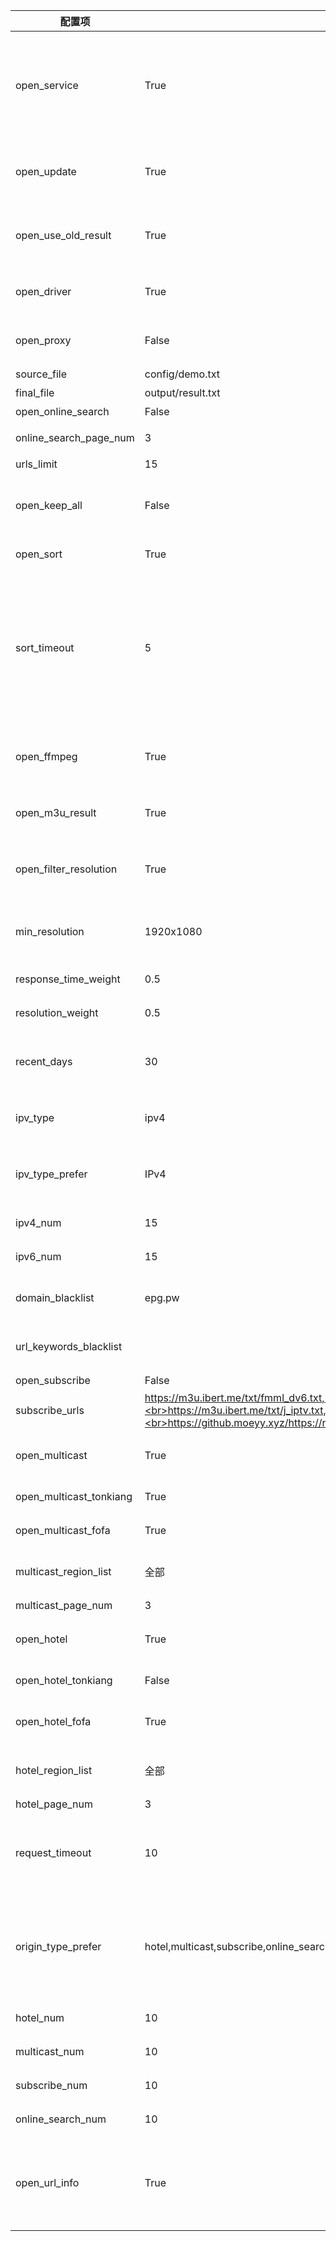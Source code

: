 | 配置项                  | 默认值                                                                                                                                                                                                          | 描述                                                                                                                                                                            |
| ----------------------- | --------------------------------------------------------------------------------------------------------------------------------------------------------------------------------------------------------------- | ------------------------------------------------------------------------------------------------------------------------------------------------------------------------------- |
| open_service            | True                                                                                                                                                                                                            | 开启页面服务，用于控制是否启动结果页面服务；如果使用青龙等平台部署，有专门设定的定时任务，需要更新完成后停止运行，可以关闭该功能                                                |
| open_update             | True                                                                                                                                                                                                            | 开启更新，用于控制是否更新接口，若关闭则所有工作模式（获取接口和测速）均停止                                                                                                    |
| open_use_old_result     | True                                                                                                                                                                                                            | 开启使用历史更新结果（包含模板与结果文件的接口），合并至本次更新中                                                                                                              |
| open_driver             | True                                                                                                                                                                                                            | 开启浏览器运行，若更新无数据可开启此模式，较消耗性能                                                                                                                            |
| open_proxy              | False                                                                                                                                                                                                           | 开启代理，自动获取免费可用代理，若更新无数据可开启此模式                                                                                                                        |
| source_file             | config/demo.txt                                                                                                                                                                                                 | 模板文件路径                                                                                                                                                                    |
| final_file              | output/result.txt                                                                                                                                                                                               | 生成结果文件路径                                                                                                                                                                |
| open_online_search      | False                                                                                                                                                                                                           | 开启线上检索源功能                                                                                                                                                              |
| online_search_page_num  | 3                                                                                                                                                                                                               | 在线检索频道获取分页数量                                                                                                                                                        |
| urls_limit              | 15                                                                                                                                                                                                              | 单个频道接口数量                                                                                                                                                                |
| open_keep_all           | False                                                                                                                                                                                                           | 保留所有检索结果，会保留非模板频道名称的结果，推荐手动维护时开启                                                                                                                |
| open_sort               | True                                                                                                                                                                                                            | 开启排序功能（响应速度、日期、分辨率）                                                                                                                                          |
| sort_timeout            | 5                                                                                                                                                                                                               | 单个接口测速超时时长，单位秒(s)；数值越大测速所属时间越长，能提高获取接口数量，但质量会有所下降；数值越小测速所需时间越短，能获取低延时的接口，质量较好；调整此值能优化更新时间 |
| open_ffmpeg             | True                                                                                                                                                                                                            | 开启使用 FFmpeg 进行测速，获取更准确的速度与分辨率信息，需要提前手动安装                                                                                                        |
| open_m3u_result         | True                                                                                                                                                                                                            | 开启转换生成 m3u 文件类型结果链接，支持显示频道图标                                                                                                                             |
| open_filter_resolution  | True                                                                                                                                                                                                            | 开启分辨率过滤，低于最小分辨率（min_resolution）的接口将会被过滤                                                                                                                |
| min_resolution          | 1920x1080                                                                                                                                                                                                       | 接口最小分辨率，需要开启 open_filter_resolution 才能生效                                                                                                                        |
| response_time_weight    | 0.5                                                                                                                                                                                                             | 响应时间权重值（所有权重值总和应为 1）                                                                                                                                          |
| resolution_weight       | 0.5                                                                                                                                                                                                             | 分辨率权重值 （所有权重值总和应为 1）                                                                                                                                           |
| recent_days             | 30                                                                                                                                                                                                              | 获取最近时间范围内更新的接口（单位天），适当减小可避免出现匹配问题                                                                                                              |
| ipv_type                | ipv4                                                                                                                                                                                                            | 生成结果中接口的协议类型，可选值：ipv4、ipv6、全部                                                                                                                              |
| ipv_type_prefer         | IPv4                                                                                                                                                                                                            | 接口协议类型偏好，优先将该类型的接口排在结果前面，可选值：IPv4、IPv6、随机                                                                                                      |
| ipv4_num                | 15                                                                                                                                                                                                              | 结果中偏好的 IPv4 接口数量                                                                                                                                                      |
| ipv6_num                | 15                                                                                                                                                                                                              | 结果中偏好的 IPv6 接口数量                                                                                                                                                      |
| domain_blacklist        | epg.pw                                                                                                                                                                                                          | 接口域名黑名单，用于过滤低质量含广告类域名的接口                                                                                                                                |
| url_keywords_blacklist  |                                                                                                                                                                                                                 | 接口关键字黑名单，用于过滤含特定字符的接口                                                                                                                                      |
| open_subscribe          | False                                                                                                                                                                                                           | 开启订阅源功能                                                                                                                                                                  |
| subscribe_urls          | https://m3u.ibert.me/txt/fmml_dv6.txt,<br>https://m3u.ibert.me/txt/o_cn.txt,<br>https://m3u.ibert.me/txt/j_iptv.txt,<br>https://github.moeyy.xyz/https://raw.githubusercontent.com/PizazzGY/TVBox/main/live.txt | 订阅源列表                                                                                                                                                                      |
| open_multicast          | True                                                                                                                                                                                                            | 开启组播源功能，关闭后所有组播源工作模式都将关闭                                                                                                                                |
| open_multicast_tonkiang | True                                                                                                                                                                                                            | 开启 Tonkiang 组播源工作模式                                                                                                                                                    |
| open_multicast_fofa     | True                                                                                                                                                                                                            | 开启 FOFA 组播源工作模式                                                                                                                                                        |
| multicast_region_list   | 全部                                                                                                                                                                                                            | 组播源地区列表，[更多地区](../updates/multicast/multicast_map.json)，"全部"表示所有地区                                                                                         |
| multicast_page_num      | 3                                                                                                                                                                                                               | 组播地区获取分页数量                                                                                                                                                            |
| open_hotel              | True                                                                                                                                                                                                            | 开启酒店源功能，关闭后所有酒店源工作模式都将关闭                                                                                                                                |
| open_hotel_tonkiang     | False                                                                                                                                                                                                           | 开启 Tonkiang 酒店源工作模式                                                                                                                                                    |
| open_hotel_fofa         | True                                                                                                                                                                                                            | 开启 FOFA、ZoomEye 酒店源工作模式                                                                                                                                               |
| hotel_region_list       | 全部                                                                                                                                                                                                            | 酒店源地区列表，[更多地区](../updates/fofa/fofa_map.py)，"全部"表示所有地区                                                                                                     |
| hotel_page_num          | 3                                                                                                                                                                                                               | 酒店地区获取分页数量                                                                                                                                                            |
| request_timeout         | 10                                                                                                                                                                                                              | 查询请求超时时长，单位秒(s)，用于控制查询接口文本链接的超时时长以及重试时长，调整此值能优化更新时间                                                                             |
| origin_type_prefer      | hotel,multicast,subscribe,online_search                                                                                                                                                                         | 结果偏好的接口来源，结果优先按该顺序进行排序，hotel：酒店源，multicast：组播源，subscribe：订阅源，online_search：在线搜索                                                      |
| hotel_num               | 10                                                                                                                                                                                                              | 结果中偏好的酒店源接口数量                                                                                                                                                      |
| multicast_num           | 10                                                                                                                                                                                                              | 结果中偏好的组播源接口数量                                                                                                                                                      |
| subscribe_num           | 10                                                                                                                                                                                                              | 结果中偏好的订阅源接口数量                                                                                                                                                      |
| online_search_num       | 10                                                                                                                                                                                                              | 结果中偏好的在线搜索接口数量                                                                                                                                                    |
| open_url_info           | True                                                                                                                                                                                                            | 开启显示接口说明信息，用于控制是否显示分辨率、接口协议类型等信息，为$符号后的内容，播放软件使用该信息对接口进行描述                                                             |
